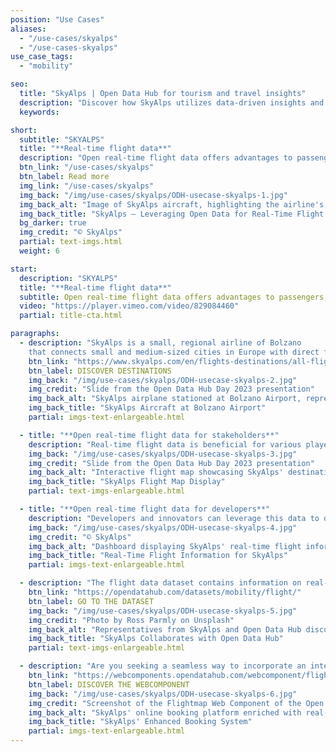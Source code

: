```yaml
---
position: "Use Cases"
aliases:
  - "/use-cases/skyalps"
  - "/use-cases-skyalps"
use_case_tags:
  - "mobility"

seo:
  title: "SkyAlps | Open Data Hub for tourism and travel insights"
  description: "Discover how SkyAlps utilizes data-driven insights and tourism datasets from Open Data Hub to enhance passenger experiences and optimize travel operations."
  keywords:

short:
  subtitle: "SKYALPS"
  title: "**Real-time flight data**"
  description: "Open real-time flight data offers advantages to passengers, airlines, travel industry stakeholders and regulatory authorities alike. It enhances efficiency, improves planning and decision-making, and promotes a more seamless and transparent travel experience for all. It is also a great advantage for Taxi services, Shuttle services, and hotels offering transfers to have access to real-time flight data."
  btn_link: "/use-cases/skyalps"
  btn_label: Read more
  img_link: "/use-cases/skyalps"
  img_back: "/img/use-cases/skyalps/ODH-usecase-skyalps-1.jpg"
  img_back_alt: "Image of SkyAlps aircraft, highlighting the airline's use of Open Data Hub for real-time flight data integration."
  img_back_title: "SkyAlps – Leveraging Open Data for Real-Time Flight Information"
  bg_darker: true
  img_credit: "© SkyAlps"
  partial: text-imgs.html
  weight: 6

start:
  description: "SKYALPS"
  title: "**Real-time flight data**"
  subtitle: Open real-time flight data offers advantages to passengers, airlines, travel industry stakeholders, and regulatory authorities alike. It enhances efficiency, improves planning and decision-making, and promotes a more seamless and transparent travel experience for all. It is also a great advantage for Taxi services, Shuttle services, and hotels offering transfers to have access to real-time flight data.
  video: "https://player.vimeo.com/video/829084460"
  partial: title-cta.html

paragraphs:
  - description: "SkyAlps is a small, regional airline of Bolzano
    that connects small and medium-sized cities in Europe with direct flights."
    btn_link: "https://www.skyalps.com/en/flights-destinations/all-flights"
    btn_label: DISCOVER DESTINATIONS
    img_back: "/img/use-cases/skyalps/ODH-usecase-skyalps-2.jpg"
    img_credit: "Slide from the Open Data Hub Day 2023 presentation"
    img_back_alt: "SkyAlps airplane stationed at Bolzano Airport, representing the airline's regional connectivity."
    img_back_title: "SkyAlps Aircraft at Bolzano Airport"
    partial: imgs-text-enlargeable.html

  - title: "**Open real-time flight data for stakeholders**"
    description: "Real-time flight data is beneficial for various players in the travel industry. Travel agencies, online travel platforms and booking websites can provide their customers with accurate and up-to-date flight data, guaranteeing a seamless booking process."
    img_back: "/img/use-cases/skyalps/ODH-usecase-skyalps-3.jpg"
    img_credit: "Slide from the Open Data Hub Day 2023 presentation"
    img_back_alt: "Interactive flight map showcasing SkyAlps' destinations, integrated with Open Data Hub's real-time data."
    img_back_title: "SkyAlps Flight Map Display"
    partial: text-imgs-enlargeable.html

  - title: "**Open real-time flight data for developers**"
    description: "Developers and innovators can leverage this data to design novel applications, services, and tools that elevate the travel experience for both individuals and businesses."
    img_back: "/img/use-cases/skyalps/ODH-usecase-skyalps-4.jpg"
    img_credit: "© SkyAlps"
    img_back_alt: "Dashboard displaying SkyAlps' real-time flight information, enhancing passenger experience."
    img_back_title: "Real-Time Flight Information for SkyAlps"
    partial: imgs-text-enlargeable.html

  - description: "The flight data dataset contains information on real-time data and scheduled flights. Through this API you will have an overview of the SkyAlps timetable, with up-to-date information like prices, times, destinations, and more."
    btn_link: "https://opendatahub.com/datasets/mobility/flight/"
    btn_label: GO TO THE DATASET
    img_back: "/img/use-cases/skyalps/ODH-usecase-skyalps-5.jpg"
    img_credit: "Photo by Ross Parmly on Unsplash"
    img_back_alt: "Representatives from SkyAlps and Open Data Hub discussing data integration strategies."
    img_back_title: "SkyAlps Collaborates with Open Data Hub"
    partial: text-imgs-enlargeable.html

  - description: "Are you seeking a seamless way to incorporate an interactive map into your website? Your search ends here; we've already crafted a web component precisely for this use!"
    btn_link: "https://webcomponents.opendatahub.com/webcomponent/flightmap"
    btn_label: DISCOVER THE WEBCOMPONENT
    img_back: "/img/use-cases/skyalps/ODH-usecase-skyalps-6.jpg"
    img_credit: "Screenshot of the Flightmap Web Component of the Open Data Hub on 19.06.2023"
    img_back_alt: "SkyAlps' online booking platform enriched with real-time data from Open Data Hub."
    img_back_title: "SkyAlps' Enhanced Booking System"
    partial: imgs-text-enlargeable.html
---
```

